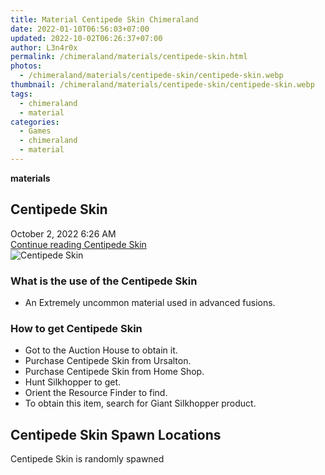 ```yaml
---
title: Material Centipede Skin Chimeraland
date: 2022-01-10T06:56:03+07:00
updated: 2022-10-02T06:26:37+07:00
author: L3n4r0x
permalink: /chimeraland/materials/centipede-skin.html
photos:
  - /chimeraland/materials/centipede-skin/centipede-skin.webp
thumbnail: /chimeraland/materials/centipede-skin/centipede-skin.webp
tags:
  - chimeraland
  - material
categories:
  - Games
  - chimeraland
  - material
---
```


<section id="bootstrap-wrapper">
  <link
    rel="stylesheet"
    href="https://rawcdn.githack.com/dimaslanjaka/Web-Manajemen/0c3b5aa1813bd4abcd2c11bf3e37928b15c28664/css/bootstrap-5-3-0-alpha3-wrapper.css"
  />
  <div
    class="row g-0 border rounded overflow-hidden flex-md-row mb-4 shadow-sm position-relative bg-light text-dark"
  >
    <div class="col p-4 d-flex flex-column position-static">
      <strong class="d-inline-block mb-2 text-success">materials</strong>
      <h2 class="mb-0">Centipede Skin</h2>
      <div class="mb-1 text-muted">October 2, 2022 6:26 AM</div>
      <a
        href="/chimeraland/materials/centipede-skin.html"
        class="stretched-link d-none"
        >Continue reading Centipede Skin</a
      >
    </div>
    <div class="col-auto d-none d-lg-block">
      <img
        src="/chimeraland/materials/centipede-skin/centipede-skin.webp"
        alt="Centipede Skin"
      />
    </div>
  </div>
  <div class="row bg-light text-dark">
    <div class="col-lg-6 col-12 mb-2">
      <div class="card">
        <div class="card-body">
          <h3 class="card-title">What is the use of the Centipede Skin</h3>
          <div class="card-text">
            <ul>
              <li>An Extremely uncommon material used in advanced fusions.</li>
            </ul>
          </div>
        </div>
      </div>
    </div>
    <div class="col-lg-6 col-12 mb-2">
      <div class="card">
        <div class="card-body">
          <h3 class="card-title">How to get Centipede Skin</h3>
          <div class="card-text">
            <ul>
              <li>Got to the Auction House to obtain it.</li>
              <li>Purchase Centipede Skin from Ursalton.</li>
              <li>Purchase Centipede Skin from Home Shop.</li>
              <li>Hunt Silkhopper to get.</li>
              <li>Orient the Resource Finder to find.</li>
              <li>To obtain this item, search for Giant Silkhopper product.</li>
            </ul>
          </div>
        </div>
      </div>
    </div>
    <div class="col-12 mb-2">
      <h2>Centipede Skin Spawn Locations</h2>
      <p>Centipede Skin is randomly spawned</p>
    </div>
  </div>
</section>